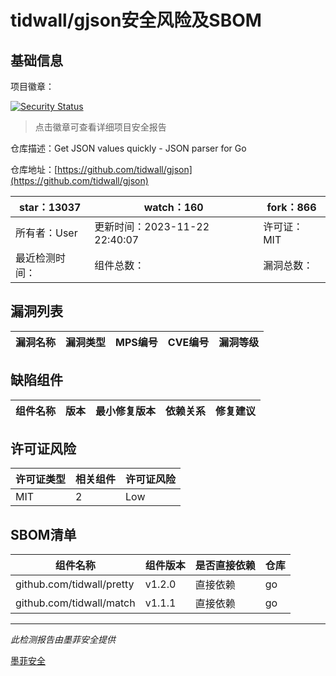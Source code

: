# tidwall/gjson安全风险及SBOM

## 基础信息

项目徽章：

[![Security Status](https://www.murphysec.com/platform3/v31/badge/1729566192514846720.svg)](https://www.murphysec.com/console/report/1697311074755108864/1729566192514846720)

> 点击徽章可查看详细项目安全报告

仓库描述：Get JSON values quickly - JSON parser for Go

仓库地址：[https://github.com/tidwall/gjson](https://github.com/tidwall/gjson)

| star：13037 | watch：160 | fork：866 |
| ----------- | -------------- | ------------ |
| 所有者：User | 更新时间：2023-11-22 22:40:07 | 许可证：MIT |
| 最近检测时间： | 组件总数： | 漏洞总数： |




## 漏洞列表

| 漏洞名称 | 漏洞类型 | MPS编号 | CVE编号 | 漏洞等级 |
| ------- | ------ | ------- | ------ | ----- |





## 缺陷组件

| 组件名称 | 版本 | 最小修复版本 | 依赖关系 | 修复建议 |
| -------- | ---- | ------------ | -------- | -------- |





## 许可证风险

| 许可证类型 | 相关组件 | 许可证风险 |
| ---------- | -------- | ---------- |
|MIT|2|Low|




## SBOM清单

| 组件名称 | 组件版本 | 是否直接依赖 | 仓库 |
| -------- | -------- | ------------ | ---- |
|github.com/tidwall/pretty|v1.2.0|直接依赖|go|
|github.com/tidwall/match|v1.1.1|直接依赖|go|


------

*此检测报告由墨菲安全提供*

[墨菲安全](www.murphysec.com)